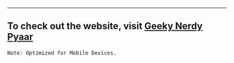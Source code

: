 ---
## To check out the website, visit [Geeky Nerdy Pyaar](https://geekynerdypyaar.onrender.com/)
`Note: Optimized for Mobile Devices.`
